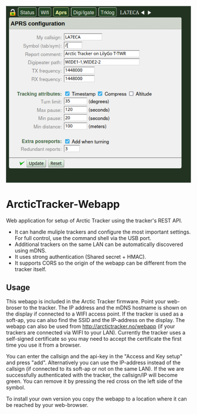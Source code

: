 ![APRS configuration](Screenshot.1.png)
# ArcticTracker-Webapp
Web application for setup of Arctic Tracker using the tracker's REST API.
* It can handle muliple trackers and configure the most important settings. For full control, use the command shell via the USB port. 
* Additional trackers on the same LAN can be automatically discovered using mDNS.
* It uses strong authentication (Shared secret + HMAC).
* It supports CORS so the origin of the webapp can be different from the tracker itself. 

## Usage
This webapp is included in the Arctic Tracker firmware. Point your web-broser to the tracker. The IP address and the mDNS hostname is shown on the display if connected to a WIFI access point. If the tracker is used as a soft-ap, you can also find the SSID and the IP-address on the display. The webapp can also be used from http://arctictracker.no/webapp (if your trackers are connected via WIFI to your LAN). Currently the tracker uses a self-signed certificate so you may need to accept the certificate the first time you use it from a browser.  

You can enter the callsign and the api-key in the "Access and Key setup" and press "add". Alternatively you can use the IP-address instead of the callsign (if connected to its soft-ap or not on the same LAN). If the we are successfully authenticated with the tracker, the callsign/IP will become green. You can remove it by pressing the red cross on the left side of the symbol.  

To install your own version you copy the webapp to a location where it can be reached by your web-browser. 

